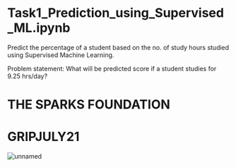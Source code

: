 # Task1_Prediction_using_Supervised_ML.ipynb
Predict the percentage of a student based on the no. of study hours studied using Supervised Machine Learning. 

Problem statement: What will be predicted score if a student studies for 9.25 hrs/day?

# THE SPARKS FOUNDATION 

# GRIPJULY21

![unnamed](https://user-images.githubusercontent.com/84307464/124866596-4cd7ae80-dfda-11eb-9b43-b3a744688808.png)
